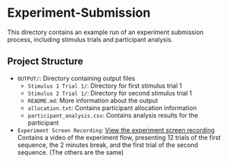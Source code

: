 # Experiment-Submission

This directory contains an example run of an experiment submission process, including stimulus trials and participant analysis.

## Project Structure

- `OUTPUT/`: Directory containing output files
  - `Stimulus 1 Trial 1/`: Directory for first stimulus trial 1
  - `Stimulus 2 Trial 1/`: Directory for second stimulus trial 1
  - `README.md`: More information about the output
  - `allocation.txt`: Contains participant allocation information
  - `participant_analysis.csv`: Contains analysis results for the participant
- `Experiment Screen Recording`: [View the experiment screen recording](https://drive.google.com/file/d/1JkSBiQr7USAOlaPEKG1UtsnkLb9W3r7i/view?usp=sharing)
Contains a video of the experiment flow, presenting 12 trials of the first sequence, the 2 minutes break, and the first trial of the second sequence. (The others are the same) 
